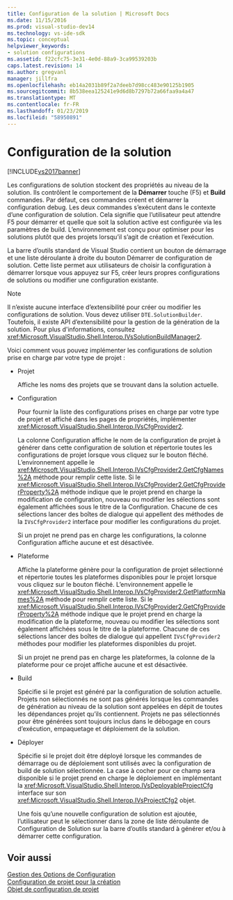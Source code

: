 ```yaml
---
title: Configuration de la solution | Microsoft Docs
ms.date: 11/15/2016
ms.prod: visual-studio-dev14
ms.technology: vs-ide-sdk
ms.topic: conceptual
helpviewer_keywords:
- solution configurations
ms.assetid: f22cfc75-3e31-4e0d-88a9-3ca99539203b
caps.latest.revision: 14
ms.author: gregvanl
manager: jillfra
ms.openlocfilehash: eb14a2031b89f2a7deeb7d98cc483e90125b1905
ms.sourcegitcommit: 8b538eea125241e9d6d8b7297b72a66faa9a4a47
ms.translationtype: MT
ms.contentlocale: fr-FR
ms.lasthandoff: 01/23/2019
ms.locfileid: "58950891"
---
```

# <a name="solution-configuration"></a>Configuration de la solution
[!INCLUDE[vs2017banner](../../includes/vs2017banner.md)]

Les configurations de solution stockent des propriétés au niveau de la solution. Ils contrôlent le comportement de la **Démarrer** touche (F5) et **Build** commandes. Par défaut, ces commandes créent et démarrer la configuration debug. Les deux commandes s’exécutent dans le contexte d’une configuration de solution. Cela signifie que l’utilisateur peut attendre F5 pour démarrer et quelle que soit la solution active est configurée via les paramètres de build. L’environnement est conçu pour optimiser pour les solutions plutôt que des projets lorsqu’il s’agit de création et l’exécution.  
  
 La barre d’outils standard de Visual Studio contient un bouton de démarrage et une liste déroulante à droite du bouton Démarrer de configuration de solution. Cette liste permet aux utilisateurs de choisir la configuration à démarrer lorsque vous appuyez sur F5, créer leurs propres configurations de solutions ou modifier une configuration existante.  
  
> [!NOTE]
>  Il n’existe aucune interface d’extensibilité pour créer ou modifier les configurations de solution. Vous devez utiliser `DTE.SolutionBuilder`. Toutefois, il existe API d’extensibilité pour la gestion de la génération de la solution. Pour plus d'informations, consultez <xref:Microsoft.VisualStudio.Shell.Interop.IVsSolutionBuildManager2>.  
  
 Voici comment vous pouvez implémenter les configurations de solution prise en charge par votre type de projet :  
  
- Projet  
  
   Affiche les noms des projets que se trouvant dans la solution actuelle.  
  
- Configuration  
  
   Pour fournir la liste des configurations prises en charge par votre type de projet et affiché dans les pages de propriétés, implémenter <xref:Microsoft.VisualStudio.Shell.Interop.IVsCfgProvider2>.  
  
   La colonne Configuration affiche le nom de la configuration de projet à générer dans cette configuration de solution et répertorie toutes les configurations de projet lorsque vous cliquez sur le bouton fléché. L’environnement appelle le <xref:Microsoft.VisualStudio.Shell.Interop.IVsCfgProvider2.GetCfgNames%2A> méthode pour remplir cette liste. Si le <xref:Microsoft.VisualStudio.Shell.Interop.IVsCfgProvider2.GetCfgProviderProperty%2A> méthode indique que le projet prend en charge la modification de configuration, nouveau ou modifier les sélections sont également affichées sous le titre de la Configuration. Chacune de ces sélections lancer des boîtes de dialogue qui appellent des méthodes de la `IVsCfgProvider2` interface pour modifier les configurations du projet.  
  
   Si un projet ne prend pas en charge les configurations, la colonne Configuration affiche aucune et est désactivée.  
  
- Plateforme  
  
   Affiche la plateforme génère pour la configuration de projet sélectionné et répertorie toutes les plateformes disponibles pour le projet lorsque vous cliquez sur le bouton fléché. L’environnement appelle le <xref:Microsoft.VisualStudio.Shell.Interop.IVsCfgProvider2.GetPlatformNames%2A> méthode pour remplir cette liste. Si le <xref:Microsoft.VisualStudio.Shell.Interop.IVsCfgProvider2.GetCfgProviderProperty%2A> méthode indique que le projet prend en charge la modification de la plateforme, nouveau ou modifier les sélections sont également affichées sous le titre de la plateforme. Chacune de ces sélections lancer des boîtes de dialogue qui appellent `IVsCfgProvider2` méthodes pour modifier les plateformes disponibles du projet.  
  
   Si un projet ne prend pas en charge les plateformes, la colonne de la plateforme pour ce projet affiche aucune et est désactivée.  
  
- Build  
  
   Spécifie si le projet est généré par la configuration de solution actuelle. Projets non sélectionnés ne sont pas générés lorsque les commandes de génération au niveau de la solution sont appelées en dépit de toutes les dépendances projet qu’ils contiennent. Projets ne pas sélectionnés pour être générées sont toujours inclus dans le débogage en cours d’exécution, empaquetage et déploiement de la solution.  
  
- Déployer  
  
   Spécifie si le projet doit être déployé lorsque les commandes de démarrage ou de déploiement sont utilisés avec la configuration de build de solution sélectionnée. La case à cocher pour ce champ sera disponible si le projet prend en charge le déploiement en implémentant la <xref:Microsoft.VisualStudio.Shell.Interop.IVsDeployableProjectCfg> interface sur son <xref:Microsoft.VisualStudio.Shell.Interop.IVsProjectCfg2> objet.  
  
  Une fois qu’une nouvelle configuration de solution est ajoutée, l’utilisateur peut le sélectionner dans la zone de liste déroulante de Configuration de Solution sur la barre d’outils standard à générer et/ou à démarrer cette configuration.  
  
## <a name="see-also"></a>Voir aussi  
 [Gestion des Options de Configuration](../../extensibility/internals/managing-configuration-options.md)   
 [Configuration de projet pour la création](../../extensibility/internals/project-configuration-for-building.md)   
 [Objet de configuration de projet](../../extensibility/internals/project-configuration-object.md)
